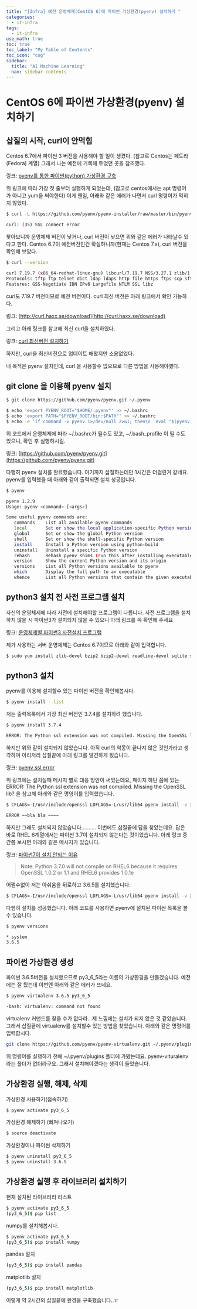 ```yaml
---
title: "[Infra] 예전 운영체제(CentOS 6)에 파이썬 가상환경(pyenv) 설치하기 " 
categories:
  - it-infra
tags:
  - it-infra
use_math: true
toc: true
toc_label: "My Table of Contents"
toc_icon: "cog"
sidebar:
  title: "AI Machine Learning"
  nav: sidebar-contents
---
```


# CentOS 6에 파이썬 가상환경(pyenv) 설치하기 


## 삽질의 시작, curl이 안먹힘

Centos 6.7에서 파이썬 3 버전을 사용해야 할 일이 생겼다. (참고로 Centos는 페도라(Fedora) 계열)
그래서 나는 예전에 기록해 두었던 곳을 참조했다. 

링크: [pyenv를 통한 파이썬(python) 가상환경 구축](https://losskatsu.github.io/programming/pyenv/)

위 링크에 따라 가장 첫 줄부터 실행하게 되었는데, 
(참고로 centos에서는 apt 명령어가 아니고 yum을 써야한다)
이게 왠일, 아래와 같은 에러가 나면서 curl 명령어가 먹히지 않았다. 

```bash
$ curl -L https://github.com/pyenv/pyenv-installer/raw/master/bin/pyenv-installer | bash

curl: (35) SSL connect error
```

찾아보니까 운영체제 버전이 낮거나, curl 버전이 낮으면 위와 같은 에러가 나타날수 있다고 한다. 
Centos 6.7이 예전버전인건 확실하니까(현재는 Centos 7.x),
curl 버전을 확인해 보았다. 

```bash
$ curl --version

curl 7.19.7 (x86_64-redhat-linux-gnu) libcurl/7.19.7 NSS/3.27.1 zlib/1.2.3 libidn/1.18 libssh2/1.4.2
Protocols: tftp ftp telnet dict ldap ldaps http file https ftps scp sftp
Features: GSS-Negotiate IDN IPv6 Largefile NTLM SSL libz
```

curl도 7.19.7 버전이므로 예전 버전이다. curl 최신 버전은 아래 링크에서 확인 가능하다.

링크: [http://curl.haxx.se/download](http://curl.haxx.se/download)

그리고 아래 링크를 참고해 최신 curl을 설치하였다. 

링크: [curl 최신버전 설치하기](https://losskatsu.github.io/it-infra/curl-latest/)

하지만, curl을 최신버전으로 업데이트 해봤지만 소용없었다. 

내 목적은 pyenv 설치인데, curl 을 사용할수 없으므로 다른 방법을 사용해야했다. 

## git clone 을 이용해 pyenv 설치

```bash
$ git clone https://github.com/pyenv/pyenv.git ~/.pyenv

$ echo 'export PYENV_ROOT="$HOME/.pyenv"' >> ~/.bashrc
$ echo 'export PATH="$PYENV_ROOT/bin:$PATH"' >> ~/.bashrc
$ echo -e 'if command -v pyenv 1>/dev/null 2>&1; then\n  eval "$(pyenv init -)"\nfi' >> ~/.bashrc
```
위 코드에서 운영체제에 따라 ~/.bashrc가 될수도 있고, ~/.bash_profile 이 될 수도 있으니, 확인 후 실행하시길. 

링크: [https://github.com/pyenv/pyenv.git](https://github.com/pyenv/pyenv.git)

다행히 pyenv 설치를 완료했습니다. 여기까지 삽질하는데만 1시간은 더걸린거 같네요. 
pyenv를 입력했을 때 아래와 같이 출력되면 설치 성공입니다.

```bash
$ pyenv

pyenv 1.2.9
Usage: pyenv <command> [<args>]

Some useful pyenv commands are:
   commands    List all available pyenv commands
   local       Set or show the local application-specific Python version
   global      Set or show the global Python version
   shell       Set or show the shell-specific Python version
   install     Install a Python version using python-build
   uninstall   Uninstall a specific Python version
   rehash      Rehash pyenv shims (run this after installing executables)
   version     Show the current Python version and its origin
   versions    List all Python versions available to pyenv
   which       Display the full path to an executable
   whence      List all Python versions that contain the given executable

```

## python3 설치 전 사전 프로그램 설치

자신의 운영체제에 따라 사전에 설치해야할 프로그램이 다릅니다. 
사전 프로그램을 설치하지 않을 시 파이썬3가 설치되지 않을 수 있으니 아래 링크를 꼭 확인해 주세요

링크: [운영체제별 파이썬3 사전설치 프로그램](https://github.com/pyenv/pyenv/wiki/Common-build-problems)

제가 사용하는 서버 운영체제는 Centos 6.7이므로 아래와 같이 입력합니다.

```bash
$ sudo yum install zlib-devel bzip2 bzip2-devel readline-devel sqlite sqlite-devel openssl-devel xz xz-devel libffi-devel findutils
```

## python3 설치

pyenv를 이용해 설치할수 있는 파이썬 버전을 확인해봅시다.

```bash
$ pyenv install --list
```
저는 출력목록에서 가장 최신 버전인 3.7.4를 설치하려 했습니다.

```bash
$ pyenv install 3.7.4

ERROR: The Python ssl extension was not compiled. Missing the OpenSSL lib?
```

하지만 위와 같이 설치되지 않았습니다. 
아직 curl의 악몽이 끝나지 않은 것인가라고 생각하며 이리저리 삽질끝에 아래 링크를 발견하게 됬습니다.

링크: [pyenv ssl error](https://github.com/pyenv/pyenv/wiki/Common-build-problems)

위 링크에는 설치실패 메시지 별로 대응 방안이 써있는데요, 페이지 하단 쯤에 있는
ERROR: The Python ssl extension was not compiled. Missing the OpenSSL lib?
을 참고해 아래와 같은 명영어를 입력했습니다.

```bash
$ CFLAGS=-I/usr/include/openssl LDFLAGS=-L/usr/lib64 pyenv install -v 3.7.4

ERROR ~~bla bla ~~~~
```
하지만 그래도 설치되지 않았습니다..........
이번에도 삽질끝에 답을 찾았는데요. 
답은 바로 RHEL 6계열에서는 파이썬 3.7이 설치되지 않는다는 것이었습니다. 
아래 링크 중간쯤 보시면 아래와 같은 메시지가 있습니다.

링크: [파이썬7이 설치 안되는 이유](https://github.com/pyenv/pyenv/wiki/Common-build-problems)

> Note: Python 3.7.0 will not compile on RHEL6 because it requires OpenSSL 1.0.2 or 1.1 and RHEL6 provides 1.0.1e

어쩔수없이 저는 아쉬움을 뒤로하고 3.6.5를 설치했습니다.

```bash
$ CFLAGS=-I/usr/include/openssl LDFLAGS=-L/usr/lib64 pyenv install -v 3.6.5
```

다행히 설치를 성공했습니다. 아래 코드를 사용하면 
pyenv에 설치된 파이썬 목록을 볼 수 있습니다.

```bash
$ pyenv versions

* system
3.6.5
```

## 파이썬 가상환경 생성

파이썬 3.6.5버전을 설치했으므로 py3_6_5라는 이름의 가상환경을 만들겠습니다. 
예전에는 잘 됬는데 이번엔 아래와 같은 에러가 뜨네요.

```bash
$ pyenv virtualenv 3.6.5 py3_6_5

-bash: virtualenv: command not found
```

virtualenv 커맨드를 찾을 수가 없다라...제 느낌에는 설치가 되지 않은 것 같았습니다.
그래서 삽질끝에 virtualenv를 설치할수 있는 방법을 찾았습니다. 아래와 같은 명령어를 입력합시다.

```bash
git clone https://github.com/pyenv/pyenv-virtualenv.git ~/.pyenv/plugins/pyenv-virtualenv
```
위 명령어를 실행하기 전에 ~/.pyenv/plugins 폴더에 가봤는데요.
pyenv-vituralenv라는 폴더가 없더라구요. 그래서 설치해야겠다는 생각이 들었습니다. 


## 가상환경 실행, 해제, 삭제

가상환경 사용하기(접속하기)

```bash
$ pyenv activate py3_6_5
```

가상환경 해제하기 (빠져나오기)
```bash
$ source deactivate
```

가상환경이나 파이썬 삭제하기
```bash
$ pyenv uninstall py3_6_5
$ pyenv uninstall 3.6.5
```

## 가상환경 실행 후 라이브러리 설치하기


현재 설치된 라이브러리 리스트

```bash
$ pyenv activate py3_6_5
(py3_6_5)$ pip list
```


numpy를 설치해봅시다.

```bash
$ pyenv activate py3_6_5
(py3_6_5)$ pip install numpy
```

pandas 설치
```bash
(py3_6_5)$ pip install pandas
```

matplotlib 설치
```bash
(py3_6_5)$ pip install matplotlib
```

이렇게 약 2시간의 삽질끝에 환경을 구축했습니다..ㅠ
